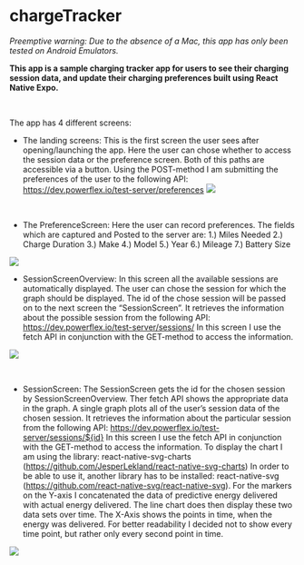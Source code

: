 # chargeTracker


*Preemptive warning: Due to the absence of a Mac, this app has only been tested on Android Emulators.*
</br>

**This app is a sample charging tracker app for users to see their charging session data, and update their charging preferences built using React Native Expo.**

</br>

The app has 4 different screens:
</br>
* The landing screens: This is the first screen the user sees after opening/launching the app. Here the user can chose whether to access the session data or the preference screen. Both of this paths are accessible via a button. Using the POST-method I am submitting the preferences of the user to the following API: https://dev.powerflex.io/test-server/preferences
![](images/LandingScreen.JPG)

</br>

* The PreferenceScreen: Here the user can record preferences. The fields which are captured and Posted to the server are:
1.)	Miles Needed 
2.)	Charge Duration 
3.)	Make 
4.)	Model 
5.)	Year 
6.)	Mileage 
7.)	Battery Size

![](images/PreferenceScreen.JPG)


* SessionScreenOverview: In this screen all the available sessions are automatically displayed. The user can chose the session for which the graph should be displayed. The id of the chose session will be passed on to the next screen the “SessionScreen”. It retrieves the information about the possible session from the following API: https://dev.powerflex.io/test-server/sessions/ In this screen I use the fetch API in conjunction with the GET-method to access the information.

![](images/SessionScreen.JPG)

</br>

* SessionScreen: The SessionScreen gets the id for the chosen session by SessionScreenOverview. Ther fetch API shows the appropriate data in the graph. A single graph plots all of the user’s session data of the chosen session. It retrieves the information about the particular session from the following API: https://dev.powerflex.io/test-server/sessions/${id}  In this screen I use the fetch API in conjunction with the GET-method to access the information. To display the chart I am using the library: react-native-svg-charts (https://github.com/JesperLekland/react-native-svg-charts) In order to be able to use it, another library has to be installed: react-native-svg (https://github.com/react-native-svg/react-native-svg). For the markers on the Y-axis I concatenated the data of predictive energy delivered with actual energy delivered. The line chart does then display these two data sets over time. The X-Axis shows the points in time, when the energy was delivered. For better readability I decided not to show every time point, but rather only every second point in time. 

![](images/graph.JPG)


